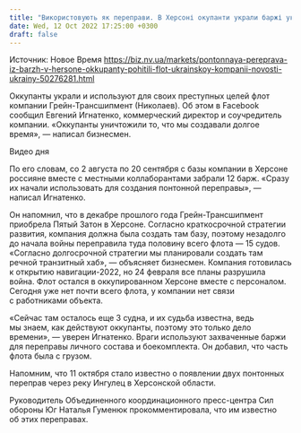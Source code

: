 ```yaml
---
title: "Використовують як переправи. В Херсоні окупанти украли баржі української компанії"
date: Wed, 12 Oct 2022 17:25:00 +0300
draft: false
---
```

Источник: Новое Время https://biz.nv.ua/markets/pontonnaya-pereprava-iz-barzh-v-hersone-okkupanty-pohitili-flot-ukrainskoy-kompanii-novosti-ukrainy-50276281.html


Оккупанты украли и используют для своих преступных целей флот компании Грейн-Трансшипмент (Николаев). Об этом в Facebook сообщил Евгений Игнатенко, коммерческий директор и соучредитель компании. «Оккупанты уничтожили то, что мы создавали долгое время», — написал бизнесмен.

 Видео дня   

 По его словам, со 2 августа по 20 сентября с базы компании в Херсоне россияне вместе с местными коллаборантами забрали 12 барж. «Сразу их начали использовать для создания понтонной переправы», — написал Игнатенко.

 Он напомнил, что в декабре прошлого года Грейн-Трансшипмент приобрела Пятый Затон в Херсоне. Согласно краткосрочной стратегии развития, компания должна была создать там базу, поэтому незадолго до начала войны переправила туда половину всего флота — 15 судов. «Согласно долгосрочной стратегии мы планировали создать там речной транзитный хаб», — объясняет бизнесмен. Компания готовилась к открытию навигации-2022, но 24 февраля все планы разрушила война. Флот остался в оккупированном Херсоне вместе с персоналом. Сегодня уже нет почти всего флота, у компании нет связи с работниками объекта.

«Сейчас там осталось еще 3 судна, и их судьба известна, ведь мы знаем, как действуют оккупанты, поэтому это только дело времени», — уверен Игнатенко. Враги используют захваченные баржи для переправы личного состава и боекомплекта. Он добавил, что часть флота была с грузом.

 Напомним, что 11 октября стало известно о появлении двух понтонных переправ через реку Ингулец в Херсонской области.

 Руководитель Объединенного координационного пресс-центра Сил обороны Юг Наталья Гуменюк прокомментировала, что им известно об этих переправах.
